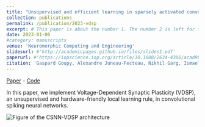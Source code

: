 ```yaml
---
title: "Unsupervised and efficient learning in sparsely activated convolutional spiking neural networks enabled by voltage-dependent synaptic plasticity"
collection: publications
permalink: /publication/2023-vdsp
excerpt: #'This paper is about the number 1. The number 2 is left for future work.'
date: 2023-01-06
#category: manuscripts
venue: 'Neuromorphic Computing and Engineering'
slidesurl: #'http://academicpages.github.io/files/slides1.pdf'
paperurl: #'https://iopscience.iop.org/article/10.1088/2634-4386/acad98'
citation: 'Gaspard Goupy, Alexandre Juneau-Fecteau, Nikhil Garg, Ismael Balafrej, Fabien Alibart, Luc Frechette, Dominique Drouin, and Yann Beilliard. Unsupervised and Efficient Learning in Sparsely Activated Convolutional Spiking Neural Networks Enabled by Voltage-Dependent Synaptic Plasticity. Neuromorphic Computing and Engineering, 3, 2023.'
---
```


[Paper](https://iopscience.iop.org/article/10.1088/2634-4386/acad98) - [Code](https://github.com/ggoupy/CSNN-VDSP/)

In this paper, we implement Voltage-Dependent Synaptic Plasticity (VDSP), an unsupervised and hardware-friendly local learning rule, in convolutional spiking neural networks.

![Figure of the CSNN-VDSP architecture](https://ggoupy.github.io/images/architecture_vdsp.png)
